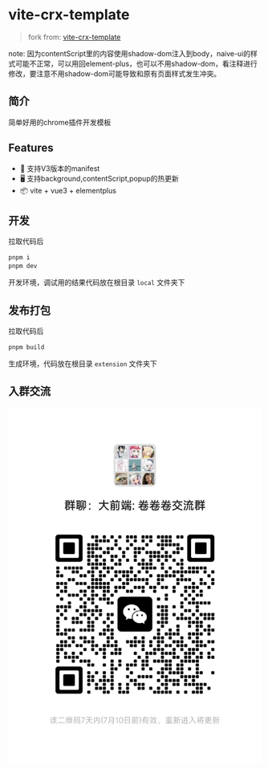 # vite-crx-template

> fork from: [vite-crx-template](https://github.com/Tinsson/vite-crx-template)

note: 因为contentScript里的内容使用shadow-dom注入到body，naive-ui的样式可能不正常，可以用回element-plus，也可以不用shadow-dom，看注释进行修改，要注意不用shadow-dom可能导致和原有页面样式发生冲突。

## 简介

简单好用的chrome插件开发模板

## Features

- 🚀 支持V3版本的manifest
- 🖥 支持background,contentScript,popup的热更新
- 📦 vite + vue3 + elementplus

## 开发

拉取代码后

```bash
pnpm i
pnpm dev
```

开发环境，调试用的结果代码放在根目录 `local` 文件夹下

## 发布打包

拉取代码后

```bash
pnpm build
```

生成环境，代码放在根目录 `extension` 文件夹下

## 入群交流

![图片描述](https://raw.githubusercontent.com/MatrixCross/React-Crx-Starter/master/src/assets/20240703225505.jpg)
